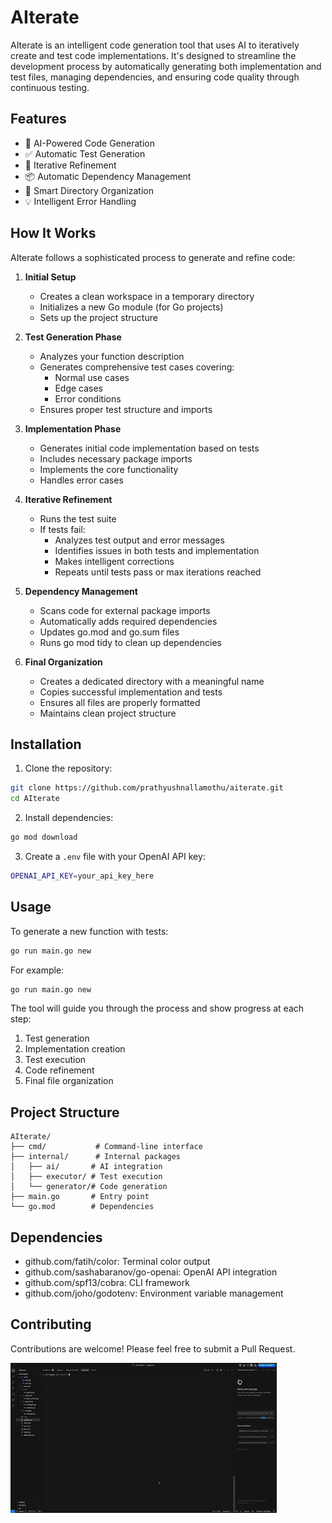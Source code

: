 # AIterate

AIterate is an intelligent code generation tool that uses AI to iteratively create and test code implementations. It's designed to streamline the development process by automatically generating both implementation and test files, managing dependencies, and ensuring code quality through continuous testing.

## Features

- 🤖 AI-Powered Code Generation
- ✅ Automatic Test Generation
- 🔄 Iterative Refinement
- 📦 Automatic Dependency Management
- 🎯 Smart Directory Organization
- 💡 Intelligent Error Handling

## How It Works

AIterate follows a sophisticated process to generate and refine code:

1. **Initial Setup**
   - Creates a clean workspace in a temporary directory
   - Initializes a new Go module (for Go projects)
   - Sets up the project structure

2. **Test Generation Phase**
   - Analyzes your function description
   - Generates comprehensive test cases covering:
     - Normal use cases
     - Edge cases
     - Error conditions
   - Ensures proper test structure and imports

3. **Implementation Phase**
   - Generates initial code implementation based on tests
   - Includes necessary package imports
   - Implements the core functionality
   - Handles error cases

4. **Iterative Refinement**
   - Runs the test suite
   - If tests fail:
     - Analyzes test output and error messages
     - Identifies issues in both tests and implementation
     - Makes intelligent corrections
     - Repeats until tests pass or max iterations reached

5. **Dependency Management**
   - Scans code for external package imports
   - Automatically adds required dependencies
   - Updates go.mod and go.sum files
   - Runs go mod tidy to clean up dependencies

6. **Final Organization**
   - Creates a dedicated directory with a meaningful name
   - Copies successful implementation and tests
   - Ensures all files are properly formatted
   - Maintains clean project structure

## Installation

1. Clone the repository:
```bash
git clone https://github.com/prathyushnallamothu/aiterate.git
cd AIterate
```

2. Install dependencies:
```bash
go mod download
```

3. Create a `.env` file with your OpenAI API key:
```bash
OPENAI_API_KEY=your_api_key_here
```

## Usage

To generate a new function with tests:

```bash
go run main.go new
```

For example:
```bash
go run main.go new
```

The tool will guide you through the process and show progress at each step:
1. Test generation
2. Implementation creation
3. Test execution
4. Code refinement
5. Final file organization

## Project Structure

```
AIterate/
├── cmd/           # Command-line interface
├── internal/      # Internal packages
│   ├── ai/       # AI integration
│   ├── executor/ # Test execution
│   └── generator/# Code generation
├── main.go       # Entry point
└── go.mod        # Dependencies
```

## Dependencies

- github.com/fatih/color: Terminal color output
- github.com/sashabaranov/go-openai: OpenAI API integration
- github.com/spf13/cobra: CLI framework
- github.com/joho/godotenv: Environment variable management

## Contributing

Contributions are welcome! Please feel free to submit a Pull Request.

![Demo](demo.gif)
